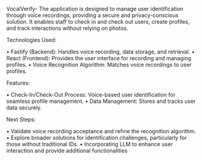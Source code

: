 VocalVerify- The application is designed to manage user identification through voice recordings, providing a secure and privacy-conscious solution. It enables staff to check in and check out users, create profiles, and track interactions without relying on photos.

Technologies Used:

•	Fastify (Backend): Handles voice recording, data storage, and retrieval.
•	React (Frontend): Provides the user interface for recording and managing profiles.
•	Voice Recognition Algorithm: Matches voice recordings to user profiles.

Features:

•	Check-In/Check-Out Process: Voice-based user identification for seamless profile management.
•	Data Management: Stores and tracks user data securely.

Next Steps:

•	Validate voice recording acceptance and refine the recognition algorithm.
•	Explore broader solutions for identification challenges, particularly for those without traditional IDs.
•	Incorporating LLM to enhance user interaction and provide additional functionalities
